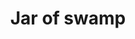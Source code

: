 ---
layout: item
title: Jar of swamp
item-id: 12936
datatable: true
id: 12936
name: "Jar of swamp"
members: true
lowalch: 0
highalch: 0
examine: "This is my Swamp!"
monsters:
  - id: 2042
    name: "Zulrah"
    members: true
    combat_level: 725
    wiki_url: "https://oldschool.runescape.wiki/w/Zulrah#Serpentine"
    drops:
      - quantity: "1"
        rarity: 0.0003333333333333333
        drop_requirements: null
---